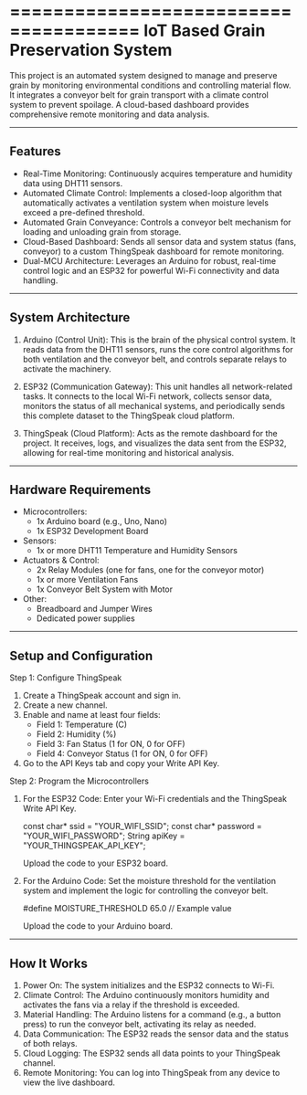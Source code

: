 ======================================
IoT Based Grain Preservation System
======================================

This project is an automated system designed to manage and preserve grain by monitoring environmental conditions and controlling material flow. It integrates a conveyor belt for grain transport with a climate control system to prevent spoilage. A cloud-based dashboard provides comprehensive remote monitoring and data analysis.

---
Features
---

* Real-Time Monitoring: Continuously acquires temperature and humidity data using DHT11 sensors.
* Automated Climate Control: Implements a closed-loop algorithm that automatically activates a ventilation system when moisture levels exceed a pre-defined threshold.
* Automated Grain Conveyance: Controls a conveyor belt mechanism for loading and unloading grain from storage.
* Cloud-Based Dashboard: Sends all sensor data and system status (fans, conveyor) to a custom ThingSpeak dashboard for remote monitoring.
* Dual-MCU Architecture: Leverages an Arduino for robust, real-time control logic and an ESP32 for powerful Wi-Fi connectivity and data handling.

---
System Architecture
---

1. Arduino (Control Unit):
   This is the brain of the physical control system. It reads data from the DHT11 sensors, runs the core control algorithms for both ventilation and the conveyor belt, and controls separate relays to activate the machinery.

2. ESP32 (Communication Gateway):
   This unit handles all network-related tasks. It connects to the local Wi-Fi network, collects sensor data, monitors the status of all mechanical systems, and periodically sends this complete dataset to the ThingSpeak cloud platform.

3. ThingSpeak (Cloud Platform):
   Acts as the remote dashboard for the project. It receives, logs, and visualizes the data sent from the ESP32, allowing for real-time monitoring and historical analysis.

---
Hardware Requirements
---

* Microcontrollers:
  - 1x Arduino board (e.g., Uno, Nano)
  - 1x ESP32 Development Board
* Sensors:
  - 1x or more DHT11 Temperature and Humidity Sensors
* Actuators & Control:
  - 2x Relay Modules (one for fans, one for the conveyor motor)
  - 1x or more Ventilation Fans
  - 1x Conveyor Belt System with Motor
* Other:
  - Breadboard and Jumper Wires
  - Dedicated power supplies

---
Setup and Configuration
---

Step 1: Configure ThingSpeak
1. Create a ThingSpeak account and sign in.
2. Create a new channel.
3. Enable and name at least four fields:
   - Field 1: Temperature (C)
   - Field 2: Humidity (%)
   - Field 3: Fan Status (1 for ON, 0 for OFF)
   - Field 4: Conveyor Status (1 for ON, 0 for OFF)
4. Go to the API Keys tab and copy your Write API Key.

Step 2: Program the Microcontrollers
1. For the ESP32 Code:
   Enter your Wi-Fi credentials and the ThingSpeak Write API Key.
   
   const char* ssid = "YOUR_WIFI_SSID";
   const char* password = "YOUR_WIFI_PASSWORD";
   String apiKey = "YOUR_THINGSPEAK_API_KEY";
   
   Upload the code to your ESP32 board.

2. For the Arduino Code:
   Set the moisture threshold for the ventilation system and implement the logic for controlling the conveyor belt.
   
   #define MOISTURE_THRESHOLD 65.0 // Example value
   
   Upload the code to your Arduino board.

---
How It Works
---

1. Power On: The system initializes and the ESP32 connects to Wi-Fi.
2. Climate Control: The Arduino continuously monitors humidity and activates the fans via a relay if the threshold is exceeded.
3. Material Handling: The Arduino listens for a command (e.g., a button press) to run the conveyor belt, activating its relay as needed.
4. Data Communication: The ESP32 reads the sensor data and the status of both relays.
5. Cloud Logging: The ESP32 sends all data points to your ThingSpeak channel.
6. Remote Monitoring: You can log into ThingSpeak from any device to view the live dashboard.
